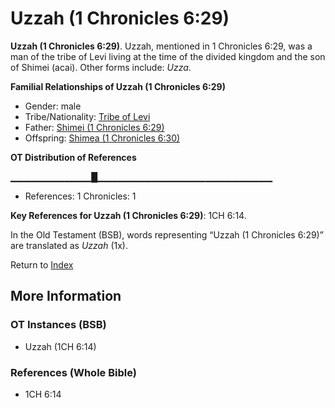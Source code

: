 # Uzzah (1 Chronicles 6:29)
**Uzzah (1 Chronicles 6:29)**. 
Uzzah, mentioned in 1 Chronicles 6:29, was a man of the tribe of Levi living at the time of the divided kingdom and the son of Shimei (acai). 
Other forms include: 
*Uzza*. 




**Familial Relationships of Uzzah (1 Chronicles 6:29)**


* Gender: male
* Tribe/Nationality: [Tribe of Levi](../../../groups/md/acai/Levi.md)
* Father: [Shimei (1 Chronicles 6:29)](Shimei.10.md)
* Offspring: [Shimea (1 Chronicles 6:30)](Shimea.2.md)


**OT Distribution of References**

▁▁▁▁▁▁▁▁▁▁▁▁█▁▁▁▁▁▁▁▁▁▁▁▁▁▁▁▁▁▁▁▁▁▁▁▁▁▁
* References: 1 Chronicles: 1



**Key References for Uzzah (1 Chronicles 6:29)**: 
1CH 6:14. 


In the Old Testament (BSB), words representing “Uzzah (1 Chronicles 6:29)” are translated as 
*Uzzah* (1x). 




Return to [Index](00-Index.md)

## More Information

### OT Instances (BSB)

* Uzzah (1CH 6:14)



### References (Whole Bible)

* 1CH 6:14



